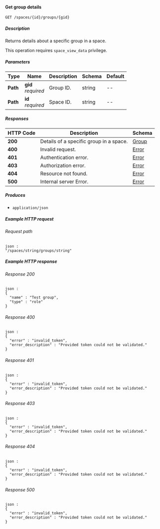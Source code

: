 
<a name="get_space_group"></a>
#### Get group details
```
GET /spaces/{id}/groups/{gid}
```


##### Description
Returns details about a specific group in a space.

This operation requires `space_view_data` privilege.


##### Parameters

|Type|Name|Description|Schema|Default|
|---|---|---|---|---|
|**Path**|**gid**  <br>*required*|Group ID.|string|--|
|**Path**|**id**  <br>*required*|Space ID.|string|--|


##### Responses

|HTTP Code|Description|Schema|
|---|---|---|
|**200**|Details of a specific group in a space.|[Group](../definitions/Group.md#group)|
|**400**|Invalid request.|[Error](../definitions/Error.md#error)|
|**401**|Authentication error.|[Error](../definitions/Error.md#error)|
|**403**|Authorization error.|[Error](../definitions/Error.md#error)|
|**404**|Resource not found.|[Error](../definitions/Error.md#error)|
|**500**|Internal server Error.|[Error](../definitions/Error.md#error)|


##### Produces

* `application/json`


##### Example HTTP request

###### Request path
```
json :
"/spaces/string/groups/string"
```


##### Example HTTP response

###### Response 200
```
json :
{
  "name" : "Test group",
  "type" : "role"
}
```


###### Response 400
```
json :
{
  "error" : "invalid_token",
  "error_description" : "Provided token could not be validated."
}
```


###### Response 401
```
json :
{
  "error" : "invalid_token",
  "error_description" : "Provided token could not be validated."
}
```


###### Response 403
```
json :
{
  "error" : "invalid_token",
  "error_description" : "Provided token could not be validated."
}
```


###### Response 404
```
json :
{
  "error" : "invalid_token",
  "error_description" : "Provided token could not be validated."
}
```


###### Response 500
```
json :
{
  "error" : "invalid_token",
  "error_description" : "Provided token could not be validated."
}
```



